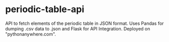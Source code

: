 # periodic-table-api
API to fetch elements of the periodic table in JSON format. Uses Pandas for dumping .csv data to .json and Flask for API Integration. Deployed on "pythonanywhere.com".
